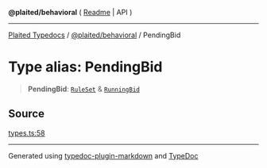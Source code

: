 **@plaited/behavioral** ( [Readme](../README.md) \| API )

***

[Plaited Typedocs](../../../modules.md) / [@plaited/behavioral](../modules.md) / PendingBid

# Type alias: PendingBid

> **PendingBid**: [`RuleSet`](RuleSet.md) & [`RunningBid`](RunningBid.md)

## Source

[types.ts:58](https://github.com/plaited/plaited/blob/317e868/libs/behavioral/src/types.ts#L58)

***

Generated using [typedoc-plugin-markdown](https://www.npmjs.com/package/typedoc-plugin-markdown) and [TypeDoc](https://typedoc.org/)
